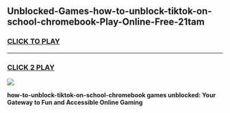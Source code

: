 
## Unblocked-Games-how-to-unblock-tiktok-on-school-chromebook-Play-Online-Free-21tam
<h3>
<a href="https://premium76.site?title=how-to-unblock-tiktok-on-school-chromebook&ref=26A">CLICK TO PLAY</a></h3>
<hr>

<h3>
<a href="https://premium76.site?title=how-to-unblock-tiktok-on-school-chromebook&ref=26A">CLICK 2 PLAY</a>
  
</h3>

<a href="https://premium76.site?title=how-to-unblock-tiktok-on-school-chromebook&ref=26A"><img src="https://clearcache.store/games.png"></a>


**how-to-unblock-tiktok-on-school-chromebook games unblocked: Your Gateway to Fun and Accessible Online Gaming**
